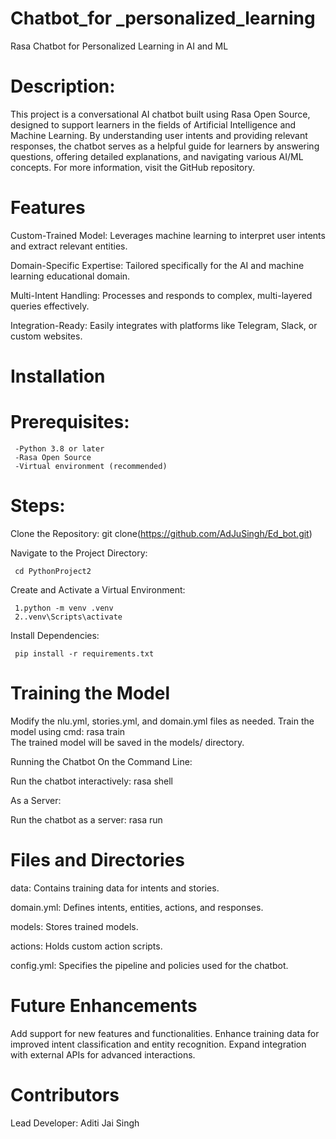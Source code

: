 # Chatbot_for _personalized_learning
Rasa Chatbot for Personalized Learning in AI and ML

# Description:
This project is a conversational AI chatbot built using Rasa Open Source, designed to support learners in the fields of Artificial Intelligence and Machine Learning. By understanding user intents and providing relevant responses, the chatbot serves as a helpful guide for learners by answering questions, offering detailed explanations, and navigating various AI/ML concepts. For more information, visit the GitHub repository.

# Features
Custom-Trained Model: Leverages machine learning to interpret user intents and extract relevant entities.

Domain-Specific Expertise: Tailored specifically for the AI and machine learning educational domain.

Multi-Intent Handling: Processes and responds to complex, multi-layered queries effectively.

Integration-Ready: Easily integrates with platforms like Telegram, Slack, or custom websites.

# Installation
   # Prerequisites:

     -Python 3.8 or later
     -Rasa Open Source
     -Virtual environment (recommended)

# Steps:

  Clone the Repository:
     git clone(https://github.com/AdJuSingh/Ed_bot.git) 
     
  Navigate to the Project Directory:

     cd PythonProject2  
     
  Create and Activate a Virtual Environment:
  
     1.python -m venv .venv  
     2..venv\Scripts\activate  
     
  Install Dependencies:
  
     pip install -r requirements.txt  
     
# Training the Model
Modify the nlu.yml, stories.yml, and domain.yml files as needed.
Train the model using cmd:
     rasa train  
The trained model will be saved in the models/ directory.

Running the Chatbot
On the Command Line:

Run the chatbot interactively:
     rasa shell  
   
As a Server:

Run the chatbot as a server:
     rasa run  
   
# Files and Directories
data: Contains training data for intents and stories.

domain.yml: Defines intents, entities, actions, and responses.

models: Stores trained models.

actions: Holds custom action scripts.

config.yml: Specifies the pipeline and policies used for the chatbot.

# Future Enhancements
Add support for new features and functionalities.
Enhance training data for improved intent classification and entity recognition.
Expand integration with external APIs for advanced interactions.

# Contributors
Lead Developer: Aditi Jai Singh
